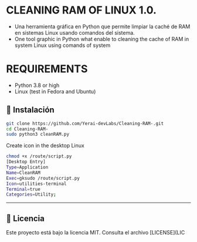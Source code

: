 # CLEANING RAM OF LINUX 1.0.

- Una herramienta gráfica en Python que permite limpiar la caché de RAM en sistemas Linux usando comandos del sistema.
- One tool graphic in Python what enable to cleaning the cache of RAM in system Linux using comands of system

# REQUIREMENTS
- Python 3.8 or high
- Linux (test in Fedora and Ubuntu)

## 🚀 Instalación

```bash
git clone https://github.com/Yerai-devLabs/Cleaning-RAM-.git
cd Cleaning-RAM-
sudo python3 cleanRAM.py
```
Create icon in the desktop Linux
```bash
chmod +x /route/script.py
[Desktop Entry]
Type=Application
Name=CleanRAM
Exec=gksudo /route/script.py
Icon=utilities-terminal
Terminal=true
Categories=Utility;
```
---

## 📄 Licencia

Este proyecto está bajo la licencia MIT. Consulta el archivo [LICENSE](LIC
